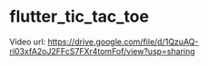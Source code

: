 # flutter_tic_tac_toe

Video url: https://drive.google.com/file/d/1QzuAQ-ri03xfA2oJ2FFcS7FXr4tomFof/view?usp=sharing